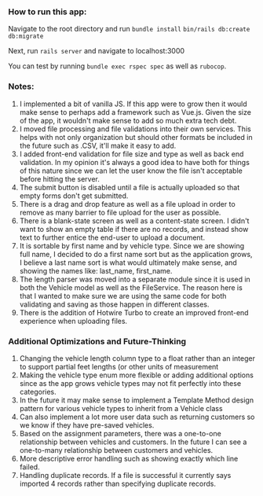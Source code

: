 ### How to run this app:

Navigate to the root directory and run
`bundle install`
`bin/rails db:create db:migrate`

Next, run `rails server` and navigate to localhost:3000

You can test by running `bundle exec rspec spec` as well as `rubocop`.

### Notes:
1. I implemented a bit of vanilla JS. If this app were to grow then it would make sense to perhaps add a framework such as Vue.js. Given the size of the app, it wouldn't make sense to add so much extra tech debt.
2. I moved file processing and file validations into their own services. This helps with not only organization but should other formats be included in the future such as .CSV, it'll make it easy to add.
3. I added front-end validation for file size and type as well as back end validation. In my opinion it's always a good idea to have both for things of this nature since we can let the user know the file isn't acceptable before hitting the server.
4. The submit button is disabled until a file is actually uploaded so that empty forms don't get submitted.
5. There is a drag and drop feature as well as a file upload in order to remove as many barrier to file upload for the user as possible.
6. There is a blank-state screen as well as a content-state screen. I didn't want to show an empty table if there are no records, and instead show text to further entice the end-user to upload a document.
7. It is sortable by first name and by vehicle type. Since we are showing full name, I decided to do a first name sort but as the application grows, I believe a last name sort is what would ultimately make sense, and showing the names like: last_name, first_name.
8. The length parser was moved into a separate module since it is used in both the Vehicle model as well as the FileService. The reason here is that I wanted to make sure we are using the same code for both validating and saving as those happen in different classes.
9. There is the addition of Hotwire Turbo to create an improved front-end experience when uploading files.

### Additional Optimizations and Future-Thinking
1. Changing the vehicle length column type to a float rather than an integer to support partial feet lengths (or other units of measurement
2. Making the vehicle type enum more flexible or adding additional options since as the app grows vehicle types may not fit perfectly into these categories.
3. In the future it may make sense to implement a Template Method design pattern for various vehicle types to inherit from a Vehicle class
4. Can also implement a lot more user data such as returning customers so we know if they have pre-saved vehicles.
5. Based on the assignment parameters, there was a one-to-one relationship between vehicles and customers. In the future I can see a one-to-many relationship between customers and vehicles.
6. More descriptive error handling such as showing exactly which line failed.
7. Handling duplicate records. If a file is successful it currently says imported 4 records rather than specifying duplicate records.

